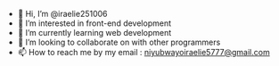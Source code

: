 - 👋 Hi, I’m @iraelie251006
- 👀 I’m interested in front-end development
- 🌱 I’m currently learning web development
- 💞️ I’m looking to collaborate on with other programmers
- 📫 How to reach me by my email : niyubwayoiraelie5777@gmail.com

<!---
iraelie251006/iraelie251006 is a ✨ special ✨ repository because its `README.md` (this file) appears on your GitHub profile.
You can click the Preview link to take a look at your changes.
--->

